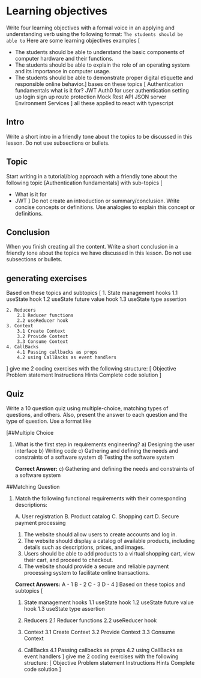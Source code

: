 # Learning objectives
Write four learning objectives with a formal voice in an applying and understanding verb using the following format: `The students should be able to`
Here are some learning objectives examples [

- The students should be able to understand the basic components of computer hardware and their functions.
- The students should be able to explain the role of an operating system and its importance in computer usage.
- The students should be able to demonstrate proper digital etiquette and responsible online behavior.]
bases on these topics [
   Authentication fundamentals
        what is it for?
        JWT
    Auth0 for user authentication
        setting up
        login
        sign up
        route protection
    Mock Rest API
        JSON server
        Environment
        Services
] all these applied to react with typescript


## Intro
Write a short intro in a friendly tone about the topics to be discussed in this lesson. Do not use subsections or bullets.

## Topic
Start writing in a tutorial/blog approach with a friendly tone about the following topic [Authentication fundamentals] with sub-topics [
- What is it for
- JWT
] Do not create an introduction or summary/conclusion. Write concise concepts or definitions. Use analogies to explain this concept or definitions.

## Conclusion
When you finish creating all the content. Write a short conclusion in a friendly tone about the topics we have discussed in this lesson. Do not use subsections or bullets.



## generating exercises
Based on these topics and subtopics [ 
    1. State management hooks
        1.1 useState hook
        1.2 useState future value hook
        1.3 useState type assertion

    2. Reducers
        2.1 Reducer functions
        2.2 useReducer hook
    3. Context
        3.1 Create Context
        3.2 Provide Context
        3.3 Consume Context
    4. CallBacks
        4.1 Passing callbacks as props
        4.2 using CallBacks as event handlers
] give me 2 coding exercises with the following structure:
[
    Objective
    Problem statement
    Instructions
    Hints
    Complete code solution
]



## Quiz
Write a 10 question quiz using multiple-choice, matching types of questions, and others.
Also, present the answer to each question and the type of question. Use a format like

[##Multiple Choice

1. What is the first step in requirements engineering?
a) Designing the user interface
b) Writing code
c) Gathering and defining the needs and constraints of a software system
d) Testing the software system

    **Correct Answer:**
    c) Gathering and defining the needs and constraints of a software system

##Matching Question

1. Match the following functional requirements with their corresponding descriptions:

    A. User registration
    B. Product catalog
    C. Shopping cart
    D. Secure payment processing

    1. The website should allow users to create accounts and log in.
    2. The website should display a catalog of available products, including details such as descriptions, prices, and images.
    3. Users should be able to add products to a virtual shopping cart, view their cart, and proceed to checkout.
    4. The website should provide a secure and reliable payment processing system to facilitate online transactions.

    **Correct Answers:**
    A - 1
    B - 2
    C - 3
    D - 4
    ]
Based on these topics and subtopics [ 
    1. State management hooks
        1.1 useState hook
        1.2 useState future value hook
        1.3 useState type assertion

    2. Reducers
        2.1 Reducer functions
        2.2 useReducer hook
    3. Context
        3.1 Create Context
        3.2 Provide Context
        3.3 Consume Context
    4. CallBacks
        4.1 Passing callbacks as props
        4.2 using CallBacks as event handlers
] give me 2 coding exercises with the following structure:
[
    Objective
    Problem statement
    Instructions
    Hints
    Complete code solution
]
